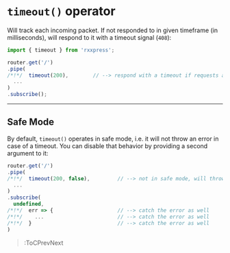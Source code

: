# `timeout()` operator

Will track each incoming packet. If not responded to in given timeframe (in milliseconds),
will respond to it with a timeout signal (`408`):

```ts
import { timeout } from 'rxxpress';

router.get('/')
.pipe(
/*!*/  timeout(200),        // --> respond with a timeout if requests are not responded to after 200 milliseconds
  ...
)
.subscribe();
```

---

## Safe Mode

By default, `timeout()` operates in safe mode, i.e. it will not throw an error
in case of a timeout. You can disable that behavior by providing a second argument
to it:

```ts
router.get('/')
.pipe(
/*!*/  timeout(200, false),         // --> not in safe mode, will throw an error in case of timeout
  ...
)
.subscribe(
  undefined,
/*!*/  err => {                     // --> catch the error as well
/*!*/    ...                        // --> catch the error as well
/*!*/  }                            // --> catch the error as well
)
```

> :ToCPrevNext